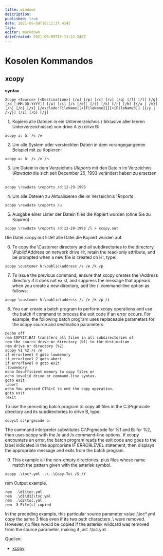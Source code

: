 ```yaml
---
title: windows
description: 
published: true
date: 2021-06-09T16:11:27.414Z
tags: 
editor: markdown
dateCreated: 2021-06-09T16:11:22.248Z
---
```


# Kosolen Kommandos 

## xcopy

**syntax**

`Xcopy <Source> [<Destination>] [/w] [/p] [/c] [/v] [/q] [/f] [/l] [/g] [/d [:MM-DD-YYYY]] [/u] [/i] [/s [/e]] [/t] [/k] [/r] [/h] [{/a | /m}] [/n] [/o] [/x] [/exclude:FileName1[+[FileName2]][+[FileName3]] [{/y | /-y}] [/z] [/b] [/j]`

1. Kopiere alle Dateien in ein Unterverzeichnis ( Inklusive aller leeren Unterverzeichnisse) von drive A zu drive B:

`xcopy a: b: /s /e `

2. Um alle System oder versteckten Datein in dem vorangegangenen Beispiel mit zu Kopieren: 

`xcopy a: b: /s /e /h`

3. Um Datein in dem Verzeichnis _\Reports_  mit den Datein im Verzeichnis _\Rawdata_ die sich seit December 29, 1993 verändert haben zu ersetzen :

`xcopy \rawdata \reports /d:12-29-1993`

4. Um alle Dateien zu Aktualisieren die im Verzeichnis _\Reports_ :

`xcopy \rawdata \reports /u`


5. Ausgabe einer Lister der Datein files die Kopiert wurden (ohne Sie zu Kopiren) :

`xcopy \rawdata \reports /d:12-29-1993 /l > xcopy.out`

Die Datei xcopy.out listet alle Datei die Kopiert wurden auf.

6. To copy the \Customer directory and all subdirectories to the directory \\Public\Address on network drive H:, retain the read-only attribute, and be prompted when a new file is created on H:, type:

`xcopy \customer h:\public\address /s /e /k /p`

7. To issue the previous command, ensure that xcopy creates the \Address directory if it does not exist, and suppress the message that appears when you create a new directory, add the /i command-line option as follows:

`xcopy \customer h:\public\address /s /e /k /p /i`

8. You can create a batch program to perform xcopy operations and use the batch if command to process the exit code if an error occurs. For example, the following batch program uses replaceable parameters for the xcopy source and destination parameters:

```
@echo off
rem COPYIT.BAT transfers all files in all subdirectories of
rem the source drive or directory (%1) to the destination
rem drive or directory (%2)
xcopy %1 %2 /s /e
if errorlevel 4 goto lowmemory
if errorlevel 2 goto abort
if errorlevel 0 goto exit
:lowmemory
echo Insufficient memory to copy files or
echo invalid drive or command-line syntax.
goto exit
:abort
echo You pressed CTRL+C to end the copy operation.
goto exit
:exit 
```

To use the preceding batch program to copy all files in the C:\Prgmcode directory and its subdirectories to drive B, type:

`copyit c:\prgmcode b:`

The command interpreter substitutes C:\Prgmcode for %1 and B: for %2, then uses xcopy with the /e and /s command-line options. If xcopy encounters an error, the batch program reads the exit code and goes to the label indicated in the appropriate IF ERRORLEVEL statement, then displays the appropriate message and exits from the batch program.

9. This example all the non-empty directories, plus files whose name match the pattern given with the asterisk symbol.

`xcopy .\toc*.yml ..\..\Copy-To\ /S /Y`

rem Output example.

```
rem  .\d1\toc.yml
rem  .\d1\d12\toc.yml
rem  .\d2\toc.yml
rem  3 File(s) copied
```

In the preceding example, this particular source parameter value .\toc*.yml copy the same 3 files even if its two path characters .\ were removed. However, no files would be copied if the asterisk wildcard was removed from the source parameter, making it just .\toc.yml.

Quellen: 

* [xcopy ](https://docs.microsoft.com/en-us/windows-server/administration/windows-commands/xcopy)
